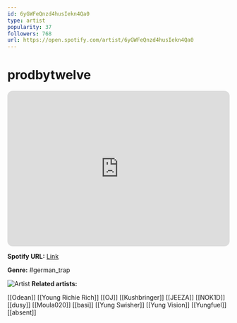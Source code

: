 ```yaml
---
id: 6yGWFeQnzd4husIekn4Qa0
type: artist
popularity: 37
followers: 768
url: https://open.spotify.com/artist/6yGWFeQnzd4husIekn4Qa0
---
```

# prodbytwelve

<iframe style="border-radius:12px" src="https://open.spotify.com/embed/artist/6yGWFeQnzd4husIekn4Qa0" width="100%" height="352" frameBorder="0" allowfullscreen="" allow="autoplay; clipboard-write; encrypted-media; fullscreen; picture-in-picture" loading="lazy"></iframe>

**Spotify URL:** [Link](https://open.spotify.com/artist/6yGWFeQnzd4husIekn4Qa0)

**Genre:**  #german_trap

![Artist](https://i.scdn.co/image/ab6761610000e5eb3bd71e8c4ee8c050234437e5)
**Related artists:**

[[Odean]]
[[Young Richie Rich]]
[[OJ]]
[[Kushbringer]]
[[JEEZA]]
[[NOK1D]]
[[dusy]]
[[Moula020]]
[[basi]]
[[Yung Swisher]]
[[Yung Vision]]
[[Yungfuel]]
[[absent]]
